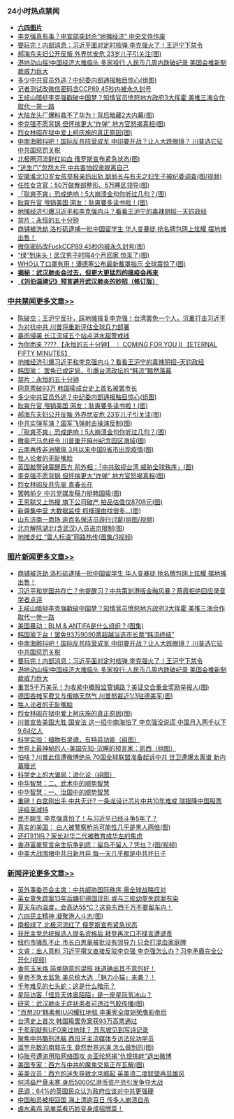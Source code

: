 <div class="catlist">
<h3>24小时热点禁闻</h3>
<ul>
<li><b><a href="64photo" target="_blank">六四图片</a></b></li>
<li><a href="https://github.com/fqnews/bnews/blob/master/comments/20200606/1340469.md">李克强真有事？中宣部突封杀“地摊经济” 中央文件作废</a></li>
<li><a href="https://github.com/fqnews/bnews/blob/master/topimagenews/20200606/1340712.md">要玩完！内部消息：习近平面对定时核弹 李克强火了！王沪宁下禁令</a></li>
<li><a href="https://github.com/fqnews/bnews/blob/master/cbnews/20200606/1340658.md">郝海东夫妇公开反叛 外界忧安危 23岁儿子引关注(图)</a></li>
<li><a href="https://github.com/fqnews/bnews/blob/master/topimagenews/20200606/1340690.md">港地动山摇!中国经济大难临头 多家投行:人民币几周内跌破纪录 美国会推新制裁威力巨大</a></li>
<li><a href="https://github.com/fqnews/bnews/blob/master/cbnews/20200606/1340701.md">多少中共官员外逃？中纪委内部通报触目惊心(组图)</a></li>
<li><a href="https://github.com/fqnews/bnews/blob/master/comments/20200606/1340470.md">记者测试改微信密码含CCP89  45秒内被永久封号</a></li>
<li><a href="https://github.com/fqnews/bnews/blob/master/topimagenews/20200607/1340781.md">王岐山暗挺李克强戳破中国梦？知情官员愤怒地方政府3大挥霍 美推三海合作取代一带一路</a></li>
<li><a href="https://github.com/fqnews/bnews/blob/master/cnnews/20200606/1340510.md">大陆龙头厂爆料救不了华为！背后暗藏2大内幕(图)</a></li>
<li><a href="https://github.com/fqnews/bnews/blob/master/cbnews/20200606/1340582.md">李克强不愿背锅 但怀揣更大“炸弹” 地方官怒揭真相(图)</a></li>
<li><a href="https://github.com/fqnews/bnews/blob/master/topimagenews/20200606/1340511.md">烈女林昭在狱中爱上柯庆施的真正原因(图)</a></li>
<li><a href="https://github.com/fqnews/bnews/blob/master/topimagenews/20200606/1340727.md">中南海颤抖吧！国际反共阵营成军 中印要开战？让人大跌眼镜？ 川普选它征中共国惩罚关税</a></li>
<li><a href="https://github.com/fqnews/bnews/blob/master/cnnews/20200606/1340681.md">北极圈河流鲜红如血 俄罗斯宣布紧急状态(图)</a></li>
<li><a href="https://github.com/fqnews/bnews/blob/master/comments/20200606/1340543.md">“逃生门”忽然大开 中共害怕奴隶脱离自己</a></li>
<li><a href="https://github.com/fqnews/bnews/blob/master/cnnews/20200606/1340721.md">安徽淮北13岁女孩举报亲妈出轨 副局长与有夫之妇生子被纪委调查(图/视频)</a></li>
<li><a href="https://github.com/fqnews/bnews/blob/master/comments/20200606/1340480.md">任性女贪官：50万做臀部整形、5万睡区领导(图)</a></li>
<li><a href="https://github.com/fqnews/bnews/blob/master/cbnews/20200606/1340605.md">「耿爽不爽」恐成绝响！5大崩溃金句你听过几句？(图)</a></li>
<li><a href="https://github.com/fqnews/bnews/blob/master/cbnews/20200606/1340669.md">耿爽升官 甩锅美国 网友：耿爽要多读书啦！(图)</a></li>
<li><a href="https://github.com/fqnews/bnews/blob/master/cbnews/20200607/1340788.md">地摊经济引爆习近平和李克强内斗？看看王沪宁的毒辣阴招--天钧政经</a></li>
<li><a href="https://github.com/fqnews/bnews/blob/master/cbnews/20200606/783188.md">禁片：永恒的五十分钟</a></li>
<li><a href="https://github.com/fqnews/bnews/blob/master/topimagenews/20200607/1340815.md">商铺被洗劫 洛杉矶逮捕一批中国留学生 华人变暴徒 抢名牌包网上炫耀 摆地摊出售！</a></li>
<li><a href="https://github.com/fqnews/bnews/blob/master/comments/20200606/1340444.md">微信密码改FuckCCP89 45秒内被永久封号(图)</a></li>
<li><a href="https://github.com/fqnews/bnews/blob/master/funmedia/20200606/1340575.md">“绿”到床头！武汉男子时隔4个月回家 惊呆了(图)</a></li>
<li><a href="https://github.com/fqnews/bnews/blob/master/cnnews/20200606/1340599.md">WHO认了口罩有用！谭德塞公布最新戴罩指示 全球震惊了(图)</a></li>
<li><b><a href="https://github.com/fqnews/bnews/blob/master/comments/20200211/1275071.md" target="_blank">揭秘：武汉肺炎会过去，但更大更猛烈的瘟疫会再来</a></b></li>
<li><b><a href="https://github.com/fqnews/bnews/blob/master/comments/20200207/1272816.md" target="_blank">《刘伯温碑记》预言避开武汉肺炎的妙招（修订版）</a></b></li>
</ul>
</div>

<div class="catlist">
<h3><a href="https://github.com/fqnews/bnews/blob/master/cbnews/" target="_blank">中共禁闻</a><span><a href="https://github.com/fqnews/bnews/blob/master/cbnews/" target="_blank" rel="nofollow">更多文章>></a></span></h3>
<ul>
<li><a href="https://github.com/fqnews/bnews/blob/master/cbnews/20200607/1340859.md" target="_blank">陈破空：王沪宁反扑，踩地摊报复李克强！台湾罢免一个人，沉重打击习近平</a></li>
<li><a href="https://github.com/fqnews/bnews/blob/master/cbnews/20200607/1340846.md" target="_blank">为对抗中共 川普将重新评估全球兵力部署</a></li>
<li><a href="https://github.com/fqnews/bnews/blob/master/cbnews/20200607/1340816.md" target="_blank">暴雨侵袭 长江流域五个站点洪水超警戒线</a></li>
<li><a href="https://github.com/fqnews/bnews/blob/master/cbnews/20200607/1340813.md" target="_blank">为你而来 ???? 【永恒的五十分钟】 ｜ COMING FOR YOU II 【ETERNAL FIFTY MINUTES】</a></li>
<li><a href="https://github.com/fqnews/bnews/blob/master/cbnews/20200607/1340788.md" target="_blank">地摊经济引爆习近平和李克强内斗？看看王沪宁的毒辣阴招&#8211;天钧政经</a></li>
<li><a href="https://github.com/fqnews/bnews/blob/master/cbnews/20200606/1340745.md" target="_blank">韩国瑜： 罢免已成定局，引爆台湾政坛的“韩流”黯然落幕</a></li>
<li><a href="https://github.com/fqnews/bnews/blob/master/cbnews/20200606/783188.md" target="_blank">禁片：永恒的五十分钟</a></li>
<li><a href="https://github.com/fqnews/bnews/blob/master/cbnews/20200606/1340717.md" target="_blank">同意票破93万 韩国瑜成台史上首名被罢市长</a></li>
<li><a href="https://github.com/fqnews/bnews/blob/master/cbnews/20200606/1340701.md" target="_blank">多少中共官员外逃？中纪委内部通报触目惊心(组图)</a></li>
<li><a href="https://github.com/fqnews/bnews/blob/master/cbnews/20200606/1340669.md" target="_blank">耿爽升官 甩锅美国 网友：耿爽要多读书啦！(图)</a></li>
<li><a href="https://github.com/fqnews/bnews/blob/master/cbnews/20200606/1340658.md" target="_blank">郝海东夫妇公开反叛 外界忧安危 23岁儿子引关注(图)</a></li>
<li><a href="https://github.com/fqnews/bnews/blob/master/cbnews/20200606/1340644.md" target="_blank">中共实弹军演？国军飞弹射击操演反制(图)</a></li>
<li><a href="https://github.com/fqnews/bnews/blob/master/cbnews/20200606/1340605.md" target="_blank">「耿爽不爽」恐成绝响！5大崩溃金句你听过几句？(图)</a></li>
<li><a href="https://github.com/fqnews/bnews/blob/master/cbnews/20200606/1340594.md" target="_blank">撤奥巴马总统令 川普重开麻州纪念园区海域(图)</a></li>
<li><a href="https://github.com/fqnews/bnews/blob/master/cbnews/20200606/1340593.md" target="_blank">云南再传非洲猪瘟 3月以来中国9省市出现疫情(图)</a></li>
<li><a href="https://github.com/fqnews/bnews/blob/master/comments/20200606/783250.md" target="_blank">牲人论者的无耻嘴脸</a></li>
<li><a href="https://github.com/fqnews/bnews/blob/master/cbnews/20200606/1340583.md" target="_blank">英国敲警钟震醒西方 前外相：「中共敌视台湾 威胁全球秩序」(图)</a></li>
<li><a href="https://github.com/fqnews/bnews/blob/master/cbnews/20200606/1340582.md" target="_blank">李克强不愿背锅 但怀揣更大“炸弹” 地方官怒揭真相(图)</a></li>
<li><a href="https://github.com/fqnews/bnews/blob/master/cbnews/20200606/1340573.md" target="_blank">烈女林昭反共先驱 青春长在</a></li>
<li><a href="https://github.com/fqnews/bnews/blob/master/cbnews/20200606/1340568.md" target="_blank">罢韩前夕 中共党媒发稿力挺韩国瑜(图)</a></li>
<li><a href="https://github.com/fqnews/bnews/blob/master/cbnews/20200606/1340563.md" target="_blank">王思聪又上热搜 旗下公司破产 拍品估值仅8708元(图)</a></li>
<li><a href="https://github.com/fqnews/bnews/blob/master/cbnews/20200606/1340552.md" target="_blank">新疆集中营 大数据监控 抓捕理由找很多…(图)</a></li>
<li><a href="https://github.com/fqnews/bnews/blob/master/cbnews/20200606/1340551.md" target="_blank">山东济南一商场 逾百名保洁员游行讨薪(组图/视频)</a></li>
<li><a href="https://github.com/fqnews/bnews/blob/master/cbnews/20200606/1340545.md" target="_blank">北京解除湖北(含武汉)人员进京限制(图)</a></li>
<li><a href="https://github.com/fqnews/bnews/blob/master/cbnews/20200606/1340538.md" target="_blank">地摊走红 “雷人标语”网路热传(图集/3视频)</a></li>

</ul>
</div>
<div class="catlist">
<h3><a href="https://github.com/fqnews/bnews/blob/master/topimagenews/" target="_blank">图片新闻</a><span><a href="https://github.com/fqnews/bnews/blob/master/topimagenews/" target="_blank" rel="nofollow">更多文章>></a></span></h3>
<ul>
<li><a href="https://github.com/fqnews/bnews/blob/master/topimagenews/20200607/1340815.md" target="_blank">商铺被洗劫 洛杉矶逮捕一批中国留学生 华人变暴徒 抢名牌包网上炫耀 摆地摊出售！</a></li>
<li><a href="https://github.com/fqnews/bnews/blob/master/topimagenews/20200607/1340796.md" target="_blank">习近平和党国共存亡？他提醒习？中共策划港版金融风暴？蔡霞拒绝回应录音 学者点评</a></li>
<li><a href="https://github.com/fqnews/bnews/blob/master/topimagenews/20200607/1340781.md" target="_blank">王岐山暗挺李克强戳破中国梦？知情官员愤怒地方政府3大挥霍 美推三海合作取代一带一路</a></li>
<li><a href="https://github.com/fqnews/bnews/blob/master/topimagenews/20200606/1340740.md" target="_blank">美国暴动：BLM &#038; ANTIFA是什么组织？(图集)</a></li>
<li><a href="https://github.com/fqnews/bnews/blob/master/topimagenews/20200606/1340735.md" target="_blank">韩国瑜下台！罢免93万9090票超越当选市长票“韩流终结”</a></li>
<li><a href="https://github.com/fqnews/bnews/blob/master/topimagenews/20200606/1340727.md" target="_blank">中南海颤抖吧！国际反共阵营成军 中印要开战？让人大跌眼镜？ 川普选它征中共国惩罚关税</a></li>
<li><a href="https://github.com/fqnews/bnews/blob/master/topimagenews/20200606/1340712.md" target="_blank">要玩完！内部消息：习近平面对定时核弹 李克强火了！王沪宁下禁令</a></li>
<li><a href="https://github.com/fqnews/bnews/blob/master/topimagenews/20200606/1340690.md" target="_blank">港地动山摇!中国经济大难临头 多家投行:人民币几周内跌破纪录 美国会推新制裁威力巨大</a></li>
<li><a href="https://github.com/fqnews/bnews/blob/master/topimagenews/20200606/1340643.md" target="_blank">重赏5千万美元！为收紧中概股监管铺路？美证交会重金奖励举报人(图)</a></li>
<li><a href="https://github.com/fqnews/bnews/blob/master/topimagenews/20200606/1340633.md" target="_blank">德国吝摊军费又与俄搞天然气 川普怒裁近1/3驻德美军(图)</a></li>
<li><a href="https://github.com/fqnews/bnews/blob/master/comments/20200606/783250.md" target="_blank">牲人论者的无耻嘴脸</a></li>
<li><a href="https://github.com/fqnews/bnews/blob/master/topimagenews/20200606/1340511.md" target="_blank">烈女林昭在狱中爱上柯庆施的真正原因(图)</a></li>
<li><a href="https://github.com/fqnews/bnews/blob/master/topimagenews/20200605/1340290.md" target="_blank">川普宣告美国大胜 国安法 这一招中南海怕了 李克强没说谎 中国月入两千以下9.64亿人</a></li>
<li><a href="https://github.com/fqnews/bnews/blob/master/comments/20200605/783205.md" target="_blank">科学实验：植物有灵魂，有特异功能（组图）</a></li>
<li><a href="https://github.com/fqnews/bnews/blob/master/comments/20200605/783244.md" target="_blank">世界上最神秘的人-美国先知-沉睡的预言家：凯西（组图）</a></li>
<li><a href="https://github.com/fqnews/bnews/blob/master/topimagenews/20200605/1340238.md" target="_blank">怕啥？川普此信遭微博绝杀 70国全球联盟准备起诉中共 世卫遭爆太离谱 新内幕曝光</a></li>
<li><a href="https://github.com/fqnews/bnews/blob/master/comments/20200605/783246.md" target="_blank">科学史上的大骗局：进化论（组图）</a></li>
<li><a href="https://github.com/fqnews/bnews/blob/master/comments/20200605/783249.md" target="_blank">中华智慧：二、武术中的顺势智慧</a></li>
<li><a href="https://github.com/fqnews/bnews/blob/master/comments/20200605/1340202.md" target="_blank">中华智慧：一、治国中的顺势智慧</a></li>
<li><a href="https://github.com/fqnews/bnews/blob/master/topimagenews/20200605/1340174.md" target="_blank">重磅！白宫刚出手 中共无计? 一条龙设计芯片中共10年难成 瑞银降中国股票评级至减持</a></li>
<li><a href="https://github.com/fqnews/bnews/blob/master/topimagenews/20200605/1340121.md" target="_blank">民不聊生 李克强真怕了！与习近平已经斗争5年了？</a></li>
<li><a href="https://github.com/fqnews/bnews/blob/master/topimagenews/20200605/1340120.md" target="_blank">真实的美国： 白人被警察枪杀可能性几乎是黑人两倍(图)</a></li>
<li><a href="https://github.com/fqnews/bnews/blob/master/topimagenews/20200605/1340081.md" target="_blank">还打911吗？家长对华二代被教育成华左的焦虑</a></li>
<li><a href="https://github.com/fqnews/bnews/blob/master/topimagenews/20200605/1340076.md" target="_blank">香港富豪誓言余生抗争到底：留岛不留人？凭乜？(图/视频)</a></li>
<li><a href="https://github.com/fqnews/bnews/blob/master/topimagenews/20200605/1340055.md" target="_blank">中美大战围堵中共日新月异 每一天几乎都是中共坏日子</a></li>

</ul>
</div>
<div class="catlist">
<h3><a href="https://github.com/fqnews/bnews/blob/master/comments/" target="_blank">新闻评论</a><span><a href="https://github.com/fqnews/bnews/blob/master/comments/" target="_blank" rel="nofollow">更多文章>></a></span></h3>
<ul>
<li><a href="https://github.com/fqnews/bnews/blob/master/comments/20200607/1340879.md" target="_blank">英外事委员会主席：中共威胁国际秩序 需全球战略应对</a></li>
<li><a href="https://github.com/fqnews/bnews/blob/master/comments/20200607/1340854.md" target="_blank">英女童失踪案13年后嫌犯德国现形  或与三桩幼童失踪案有染</a></li>
<li><a href="https://github.com/fqnews/bnews/blob/master/comments/20200607/1340853.md" target="_blank">夏天车内温度，会高达55℃？这些东西千万不要留车内！</a></li>
<li><a href="https://github.com/fqnews/bnews/blob/master/comments/20200607/1340852.md" target="_blank">六四民主精神 凝聚港人斗志(图)</a></li>
<li><a href="https://github.com/fqnews/bnews/blob/master/comments/20200607/1340839.md" target="_blank">南极绿了 北极河流红了 俄罗斯宣布紧急状态</a></li>
<li><a href="https://github.com/fqnews/bnews/blob/master/comments/20200607/1340836.md" target="_blank">获民主党总统候选人提名资格后 拜登再次口不择言遭谴责</a></li>
<li><a href="https://github.com/fqnews/bnews/blob/master/comments/20200607/1340809.md" target="_blank">纽约市骚乱不止 市长白思毫被批没有领导力 只会打混血家庭牌</a></li>
<li><a href="https://github.com/fqnews/bnews/blob/master/comments/20200607/1340806.md" target="_blank">文睿：出人意料 习近平撰文直接反驳李克强 李克强怎么办？习李矛盾完全公开化(视频)</a></li>
<li><a href="https://github.com/fqnews/bnews/blob/master/comments/20200607/1340804.md" target="_blank">香煎玉米烙 简单随意的混搭 味道确出其不意的好！</a></li>
<li><a href="https://github.com/fqnews/bnews/blob/master/comments/20200606/1340777.md" target="_blank">皇帝不急太监急 美总统大选  「魅力小猫」来袭？！</a></li>
<li><a href="https://github.com/fqnews/bnews/blob/master/comments/20200606/1340776.md" target="_blank">千年难见的七头蛇：这是什么暗示？</a></li>
<li><a href="https://github.com/fqnews/bnews/blob/master/comments/20200606/1340755.md" target="_blank">星际访客「怪异天体奥陌陌」是一座星际氢冰山？</a></li>
<li><a href="https://github.com/fqnews/bnews/blob/master/comments/20200606/1340746.md" target="_blank">研究：武汉肺炎无症状患者可透过气胶传播(图)</a></li>
<li><a href="https://github.com/fqnews/bnews/blob/master/comments/20200606/1340736.md" target="_blank">”百想20“韩素希IU闪耀红地毯 李秉宪全度妍荣膺影帝后</a></li>
<li><a href="https://github.com/fqnews/bnews/blob/master/comments/20200606/1340729.md" target="_blank">台湾史上首次 韩国瑜罢免案获93万高票通过</a></li>
<li><a href="https://github.com/fqnews/bnews/blob/master/comments/20200606/1340726.md" target="_blank">千年前就有UFO来过地球？ 苏东坡见到写诗记录</a></li>
<li><a href="https://github.com/fqnews/bnews/blob/master/comments/20200606/1340723.md" target="_blank">聚焦中共酷刑洗脑 西班牙主流媒体专访法轮功学员</a></li>
<li><a href="https://github.com/fqnews/bnews/blob/master/comments/20200606/1340706.md" target="_blank">滥竽充数的南郭先生 竟然世界巡演 怎么做到的(图)</a></li>
<li><a href="https://github.com/fqnews/bnews/blob/master/comments/20200606/1340703.md" target="_blank">IG账号遭盗用陷网络围攻  炎亚纶怒揭“仇恨挑衅”退出微博</a></li>
<li><a href="https://github.com/fqnews/bnews/blob/master/comments/20200606/1340698.md" target="_blank">美国专家：西方与中共的魔鬼交易正在瓦解(图)</a></li>
<li><a href="https://github.com/fqnews/bnews/blob/master/comments/20200606/1340693.md" target="_blank">英美议员：西方的迷失导致北京崛起 英美须二度联盟再显雄风</a></li>
<li><a href="https://github.com/fqnews/bnews/blob/master/comments/20200606/1340688.md" target="_blank">何鸿燊尸骨未寒 身后5000亿港币资产恐引发争夺大战</a></li>
<li><a href="https://github.com/fqnews/bnews/blob/master/comments/20200606/1340687.md" target="_blank">民调：64%的英国民众认为政府应该对中共更强硬</a></li>
<li><a href="https://github.com/fqnews/bnews/blob/master/comments/20200606/1340671.md" target="_blank">中国船员被拒回国 海上漂逾百日 传多人崩溃自杀</a></li>
<li><a href="https://github.com/fqnews/bnews/blob/master/comments/20200606/1340662.md" target="_blank">卤水素鸡 简单菜肴巧妙变身成招牌菜！</a></li>

</ul>
</div>